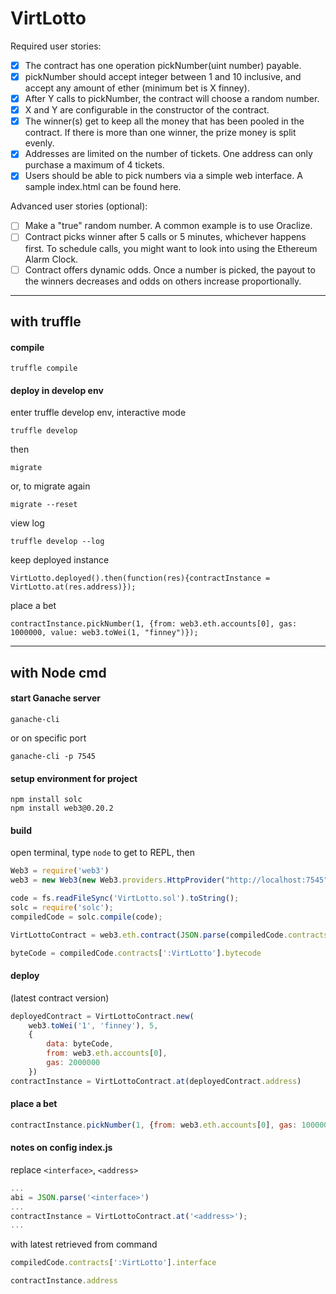 # VirtLotto

Required user stories:

- [x] The contract has one operation pickNumber(uint number) payable.
- [x] pickNumber should accept integer between 1 and 10 inclusive, and accept any amount of ether (minimum bet is X finney).
- [x] After Y calls to pickNumber, the contract will choose a random number.
- [x] X and Y are configurable in the constructor of the contract.
- [x] The winner(s) get to keep all the money that has been pooled in the contract. If there is more than one winner, the prize money is split evenly.
- [x] Addresses are limited on the number of tickets. One address can only purchase a maximum of 4 tickets.
- [x] Users should be able to pick numbers via a simple web interface. A sample index.html can be found here.

Advanced user stories (optional):

- [ ] Make a "true" random number. A common example is to use Oraclize.
- [ ] Contract picks winner after 5 calls or 5 minutes, whichever happens first. To schedule calls, you might want to look into using the Ethereum Alarm Clock.
- [ ] Contract offers dynamic odds. Once a number is picked, the payout to the winners decreases and odds on others increase proportionally.

------------------------------

## with truffle

#### compile

```
truffle compile
```

#### deploy in develop env

enter truffle develop env, interactive mode

```
truffle develop
```

then

```
migrate
```
or, to migrate again

```
migrate --reset
```

view log

```
truffle develop --log
```

keep deployed instance

```
VirtLotto.deployed().then(function(res){contractInstance = VirtLotto.at(res.address)});
```

place a bet

```
contractInstance.pickNumber(1, {from: web3.eth.accounts[0], gas: 1000000, value: web3.toWei(1, "finney")});
```

------------------------------

## with Node cmd

#### start Ganache server

```
ganache-cli
```

or on specific port

```
ganache-cli -p 7545
```

#### setup environment for project

```
npm install solc
npm install web3@0.20.2
```

#### build
open terminal, type `node` to get to REPL, then

```javascript
Web3 = require('web3')
web3 = new Web3(new Web3.providers.HttpProvider("http://localhost:7545")) // Check for the right port number

code = fs.readFileSync('VirtLotto.sol').toString();
solc = require('solc');
compiledCode = solc.compile(code);

VirtLottoContract = web3.eth.contract(JSON.parse(compiledCode.contracts[':VirtLotto'].interface))

byteCode = compiledCode.contracts[':VirtLotto'].bytecode
```

#### deploy
(latest contract version)

```javascript
deployedContract = VirtLottoContract.new(
    web3.toWei('1', 'finney'), 5,
    {
        data: byteCode,
        from: web3.eth.accounts[0],
        gas: 2000000
    })
contractInstance = VirtLottoContract.at(deployedContract.address)
```

#### place a bet

```javascript
contractInstance.pickNumber(1, {from: web3.eth.accounts[0], gas: 1000000, value: web3.toWei(1, "finney")});
```

#### notes on config index.js

replace `<interface>`, `<address>`

```javascript
...
abi = JSON.parse('<interface>')
...
contractInstance = VirtLottoContract.at('<address>');
...
```

with latest retrieved from command

```javascript
compiledCode.contracts[':VirtLotto'].interface

contractInstance.address
```
